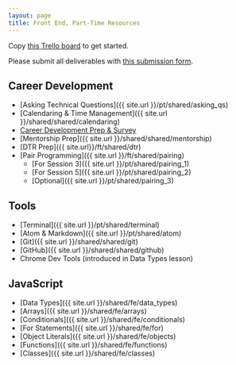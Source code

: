 ```yaml
---
layout: page
title: Front End, Part-Time Resources
---
```


<!-- add URL for board once board is made -->
<p>Copy <a href="" target="blank">this Trello board</a> to get started.</p>

Please submit all deliverables with <a href="" target="_blank">this submission form</a>.

## Career Development

* [Asking Technical Questions]({{ site.url }}/pt/shared/asking_qs) 
* [Calendaring & Time Management]({{ site.url }}/shared/shared/calendaring)
* <a href="https://careerdev.turing.edu/module-1-prework/index" target="_blank">Career Development Prep & Survey</a>
* [Mentorship Prep]({{ site.url }}/shared/shared/mentorship)
* [DTR Prep]({{ site.url}}/ft/shared/dtr)
* [Pair Programming]({{ site.url }}/ft/shared/pairing)
  - [For Session 3]({{ site.url }}/pt/shared/pairing_1)
  - [For Session 5]({{ site.url }}/pt/shared/pairing_2)
  - [Optional]({{ site.url }}/pt/shared/pairing_3)


## Tools

* [Terminal]({{ site.url }}/pt/shared/terminal)
* [Atom & Markdown]({{ site.url }}/pt/shared/atom)
* [Git]({{ site.url }}/shared/shared/git)
* [GitHub]({{ site.url }}/shared/shared/github)
* Chrome Dev Tools (introduced in Data Types lesson)

## JavaScript

* [Data Types]({{ site.url }}/shared/fe/data_types)
* [Arrays]({{ site.url }}/shared/fe/arrays)
* [Conditionals]({{ site.url }}/shared/fe/conditionals)
* [For Statements]({{ site.url }}/shared/fe/for)
* [Object Literals]({{ site.url }}/shared/fe/objects)
* [Functions]({{ site.url }}/shared/fe/functions)
* [Classes]({{ site.url }}/shared/fe/classes)

<br>
<br>
<br>